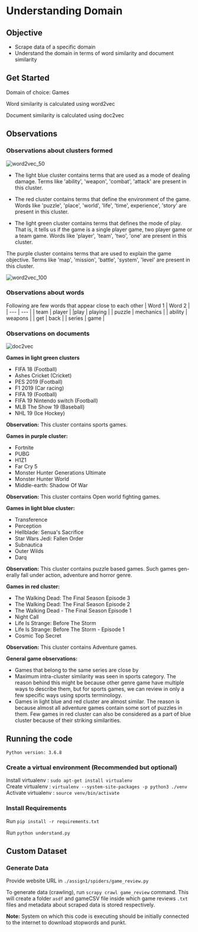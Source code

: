 # Understanding Domain

## Objective
- Scrape data of a specific domain
- Understand the domain in terms of word similarity and document similarity

## Get Started

Domain of choice: Games

Word similarity is calculated using word2vec 

Document similarity is calculated using doc2vec

## Observations

### Observations about clusters formed

![word2vec_50](https://github.com/sagarjinde/Understanding_Domain/blob/main/figs/word2vec50.png)

- The light blue cluster contains terms that are used as a mode of dealing
damage. Terms like 'ability', 'weapon', 'combat', 'attack' are present in this
cluster.

- The red cluster contains terms that define the environment of the game.
Words like 'puzzle', 'place', 'world', 'life', 'time', experience', 'story' are present
in this cluster.

- The light green cluster contains terms that defines the mode of play. That
is, it tells us if the game is a single player game, two player game or a team
game. Words like 'player', 'team', 'two', 'one' are present in this cluster.

The purple cluster contains terms that are used to explain the game objective. 
Terms like 'map', 'mission', 'battle', 'system', 'level' are present in this
cluster.

![word2vec_100](https://github.com/sagarjinde/Understanding_Domain/blob/main/figs/word2vec100.png)

### Observations about words
Following are few words that appear close to each other
| Word 1 | Word 2 |
| --- | --- |
| team | player |
|play | playing |
| puzzle | mechanics |
| ability | weapons |
| get | back |
| series | game |

### Observations on documents

![doc2vec](https://github.com/sagarjinde/Understanding_Domain/blob/main/figs/doc2vec.png)

**Games in light green clusters**
- FIFA 18 (Football)
- Ashes Cricket (Cricket)
- PES 2019 (Football)
- F1 2019 (Car racing)
- FIFA 19 (Football)
- FIFA 19 Nintendo switch (Football)
- MLB The Show 19 (Baseball)
- NHL 19 (Ice Hockey)

**Observation:** This cluster contains sports games.

**Games in purple cluster:**
- Fortnite
- PUBG
- H1Z1
- Far Cry 5
- Monster Hunter Generations Ultimate
- Monster Hunter World
- Middle-earth: Shadow Of War

**Observation:** This cluster contains Open world fighting games.

**Games in light blue cluster:**
- Transference
- Perception
- Hellblade: Senua's Sacrifice
- Star Wars Jedi: Fallen Order
- Subnautica
- Outer Wilds
- Darq

**Observation:** This cluster contains puzzle based games. Such games gen-
erally fall under action, adventure and horror genre.

**Games in red cluster:**
- The Walking Dead: The Final Season Episode 3
- The Walking Dead: The Final Season Episode 2
- The Walking Dead - The Final Season Episode 1
- Night Call
- Life Is Strange: Before The Storm
- Life Is Strange: Before The Storm - Episode 1
- Cosmic Top Secret

**Observation:** This cluster contains Adventure games.

**General game observations:**
- Games that belong to the same series are close by
- Maximum intra-cluster similarity was seen in sports category. The reason
behind this might be because other genre game have multiple ways to describe
them, but for sports games, we can review in only a few specific ways using
sports terminology.
- Games in light blue and red cluster are almost similar. The reason is because
almost all adventure games contain some sort of puzzles in them. Few games
in red cluster can also be considered as a part of blue cluster because of their
striking similarities.

## Running the code

`Python version: 3.6.8`

### Create a virtual environment (Recommended but optional)
Install virtualenv  : `sudo apt-get install virtualenv` </br>
Create virtualenv   : `virtualenv --system-site-packages -p python3 ./venv` </br>
Activate virtualenv : `source venv/bin/activate` </br>

### Install Requirements
Run `pip install -r requirements.txt`

Run `python understand.py`

## Custom Dataset 

### Generate Data
Provide website URL in `./assign1/spiders/game_review.py`

To generate data (crawling), run `scrapy crawl game_review` command. This will create a folder `asdf` and gameCSV file inside which game reviews `.txt` files 
and metadata about scraped data is stored respectively.

**Note:** System on which this code is executing should be initially connected to the internet to download stopwords and punkt.